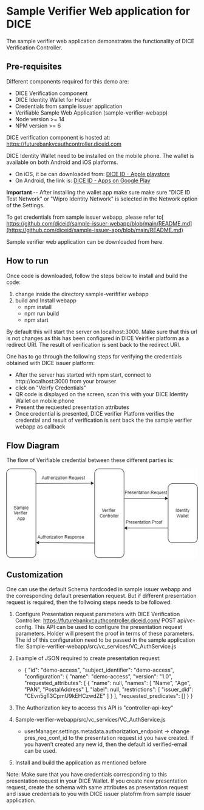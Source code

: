# Sample Verifier Web application for DICE

The sample verifier web application demonstrates the functionality of DICE Verification Controller. 

## Pre-requisites
Different components required for this demo are: 
- DICE Verification component 
- DICE Identity Wallet for Holder
- Credentials from sample issuer application  
- Verifiable Sample Web Application  (sample-verifier-webapp) 
- Node version >= 14
- NPM version >= 6

DICE verification component is hosted at: https://futurebankvcauthcontroller.diceid.com

DICE Identity Wallet need to be installed on the mobile phone. The wallet is available on both Android and iOS platforms. 
 - On iOS, it be can downloaded from: [DICE ID - Apple playstore](https://apps.apple.com/in/app/dice-id/id1624858853)
 - On Android, the link is: [DICE ID - Apps on Google Play](https://play.google.com/store/apps/details?id=com.diwallet1)
 
 <b> Important </b> --
After installing the wallet app make sure make sure "DICE ID Test Network" or "Wipro Identity Network" is selected in the Network option of the Settings.

To get credentials from sample issuer webapp, please refer to[ https://github.com/diceid/sample-issuer-webapp/blob/main/README.md](https://github.com/diceid/sample-issuer-app/blob/main/README.md)



Sample verifier web application can be downloaded from here. 

## How to run
Once code is downloaded, follow the steps below to install and build the code:
1. change inside the directory sample-verififier webapp
2. build and Install webapp 
    - npm install 
    - npm run build 
    - npm start 
 
By default this will start the server on localhost:3000. Make sure that this url is not changes as this has been configured in  DICE Veirifier platform as a redirect URI. The result of verification is sent back to the redirect URI.



One has to go through the following steps for verifying the credentials obtained with DICE issuer platform:
 - After the server has started with npm start, connect to http://localhost:3000 from your browser
 - click on "Veirfy Credentials" 
 - QR code is displayed on the screen, scan this with your DICE Identity Wallet on mobile phone
 - Present the requested presentation attributes
 - Once credential is presented, DICE verifier Platform verifies the credential and result of verification is sent back the the sample verifier webapp as callback
  
## Flow Diagram  
The flow of Verifiable credential between these different parties is:<br>

![Flow between different parties](diagrams/flow_vc_auth.jpg)

## Customization 
One can use the default Schema hardcoded in sample issuer webapp and the corresponding default presentation request. But if different presentation request is required, then the follwoing steps needs to be followed:

1.	Configure Presentation request parameters with DICE Verification Controller:
https://futurebankvcauthcontroller.diceid.com/  POST api/vc-config. This API can be used to configure the presentation request parameters. Holder will present the proof in terms of these parameters. The id of this configuration need to be passed in the sample application file: Sample-verifier-webapp/src/vc_services/VC_AuthService.js
2. Example of JSON required to create presentation request:
   -  {
    "id": "demo-access",
    "subject_identifier": "demo-access",
    "configuration": {
      "name": "demo-access",
      "version": "1.0",
      "requested_attributes": [
        {
          "name": null,
          "names": [
            "Name",
            "Age",
            "PAN",
            "PostalAddress"
          ],
          "label": null,
          "restrictions": [
              "issuer_did": "CEvn5gT3CpmU9kEHCzwdZE"
          ]
        }
      ],
      "requested_predicates": []
    }
  }
3. The Authorization key to access this API is "controller-api-key"

4.	Sample-verifier-webapp/src/vc_services/VC_AuthService.js 
      - userManager.settings.metadata.authorization_endpoint -> change pres_req_conf_id to the presentation request id you have created. If you haven’t created any new id, then the default id verified-email can be used.
5.	Install and build the application as mentioned before

Note: Make sure that you have credentials corresponding to this presentation request in your DICE Wallet. If you create new presentation request, create the schema with same attributes as presentation request and issue credentials to you with DICE issuer platofrm from sample issuer application.

